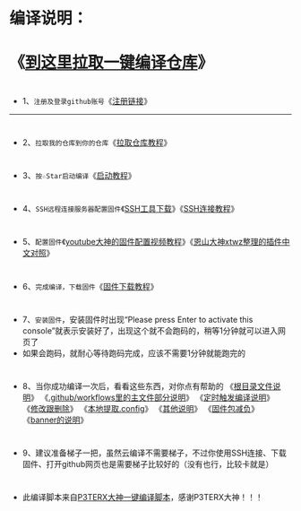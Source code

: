 # 编译说明：
# 
# 《[到这里拉取一键编译仓库](https://github.com/281677160/build-openwrt)》
#
- 1、`注册及登录github账号`《[注册链接](https://github.com)》
-----
#
- 2、`拉取我的仓库到你的仓库`《[拉取仓库教程](https://github.com/danshui-git/shuoming/blob/master/1%E6%8B%89%E5%8F%96%E4%BB%93%E5%BA%93.md)》
#
- 3、`按☆Star启动编译`《[启动教程](https://github.com/danshui-git/shuoming/blob/master/2%E5%90%AF%E5%8A%A8%E8%AF%B4%E6%98%8E.md)》
#
- 4、`SSH远程连接服务器配置固件`《[SSH工具下载](https://github.com/danshui-git/shuoming/blob/master/Putty%E5%B7%A5%E5%85%B7%E4%B8%8B%E8%BD%BD.md)》《[SSH连接教程](https://github.com/danshui-git/shuoming/blob/master/3SSH%E8%BF%9E%E6%8E%A5%E8%AF%B4%E6%98%8E.md)》
#
- 5、`配置固件`《[youtube大神的固件配置视频教程](https://www.youtube.com/watch?v=jEE_J6-4E3Y)》《[恩山大神xtwz整理的插件中文对照](https://www.right.com.cn/forum/thread-3682029-1-1.html)》
#
- 6、`完成编译，下载固件`《[固件下载教程](https://github.com/danshui-git/shuoming/blob/master/4%E5%9B%BA%E4%BB%B6%E4%B8%8B%E8%BD%BD.md)》
#
- 7、`安装固件`，安装固件时出现“Please press Enter to activate this console”就表示安装好了，出现这个就不会跑码的，稍等1分钟就可以进入网页了
- 如果会跑码，就耐心等待跑码完成，应该不需要1分钟就能跑完的
#
- 8、当你成功编译一次后，看看这些东西，对你点有帮助的
《[根目录文件说明](https://github.com/danshui-git/shuoming/blob/master/%E6%A0%B9%E7%9B%AE%E5%BD%95%E6%96%87%E4%BB%B6%E8%AF%B4%E6%98%8E.md)》
《[.github/workflows里的主文件部分说明](https://github.com/danshui-git/shuoming/blob/master/yml%E4%B8%BB%E6%96%87%E4%BB%B6.md)》
《[定时触发编译说明](https://github.com/danshui-git/shuoming/blob/master/%E5%AE%9A%E6%97%B6%E7%BC%96%E8%AF%91%E8%AF%B4%E6%98%8E.md)》
《[修改跟删除](https://github.com/danshui-git/shuoming/blob/master/%E5%88%A0%E9%99%A4%E5%92%8C%E4%BF%AE%E6%94%B9%E6%96%87%E4%BB%B6.md)》
《[本地提取.config](https://github.com/danshui-git/shuoming/blob/master/%E6%9C%AC%E5%9C%B0%E6%8F%90%E5%8F%96.config.md)》
《[其他说明](https://github.com/danshui-git/shuoming/blob/master/%E5%85%B6%E4%BB%96%E8%AF%B4%E6%98%8E.md)》
《[固件包减负](https://github.com/danshui-git/shuoming/blob/master/%E5%9B%BA%E4%BB%B6%E6%96%87%E4%BB%B6%E5%A4%B9%E6%95%B4%E7%90%86.md)》
《[banner的说明](https://github.com/danshui-git/shuoming/blob/master/banner%E8%AF%B4%E6%98%8E.md)》
#
- 9、建议准备梯子一把，虽然云编译不需要梯子，不过你使用SSH连接、下载固件、打开github网页也是需要梯子比较好的（没有也行，比较卡就是）
#
- 此编译脚本来自[P3TERX大神一键编译脚本](https://github.com/P3TERX/Actions-OpenWrt)，感谢P3TERX大神！！！
